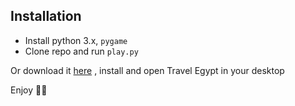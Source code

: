 ## Installation

* Install python 3.x, `pygame`
* Clone repo and run `play.py`

Or download it [here](https://goo.gl/eLARP5) , install and open Travel Egypt in your desktop

Enjoy 🙉🙉
